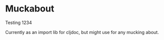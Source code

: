 # Muckabout

Testing 1234 

Currently as an import lib for cljdoc, but might use for any mucking about.
